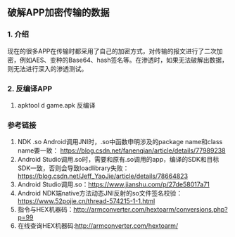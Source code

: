 
## 破解APP加密传输的数据

### 1. 介绍

现在的很多APP在传输时都采用了自己的加密方式，对传输的报文进行了二次加密，例如AES、变种的Base64、hash签名等。在渗透时，如果无法破解出数据，则无法进行深入的渗透测试。  

### 2. 反编译APP

1. apktool d game.apk 反编译


### 参考链接

1. NDK .so Android调用JNI时，.so中函数申明涉及的package name和class name要一致： https://blog.csdn.net/fanenqian/article/details/77989238 
2. Android Studio调用.so时，需要和原有.so调用的app，编译的SDK和目标SDK一致，否则会导致loadlibrary失败：https://blog.csdn.net/Jeff_YaoJie/article/details/78664823
3. Android Studio调用.so：https://www.jianshu.com/p/27de58017a71
4. Android NDK端native方法动态JNI反射的so文件签名校验：https://www.52pojie.cn/thread-574215-1-1.html
5. 指令与HEX机器码：http://armconverter.com/hextoarm/conversions.php?p=99 
6. 在线查询HEX机器码:http://armconverter.com/hextoarm/ 